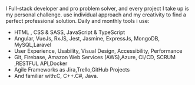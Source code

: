 I Full-stack developer and pro problem solver, and every project I take up is my personal challenge. use individual approach and my creativity to find a perfect professional solution.
Daily and monthly tools i use:
- HTML , CSS & SASS, JavaScript & TypeScript
- Angular, VueJs, RxJS, Jest, Jasmine, ExpressJs, MongoDB, MySQL,Laravel
- User Experience, Usability, Visual Design, Accessibility, Performance
- Git, Firebase, Amazon Web Services (AWS),Azure, CI / CD, SCRUM ,RESTFUL API,Docker
- Agile Frameworks as Jira,Trello,GitHub Projects
- And familiar with:C, C++.C#, Java.
